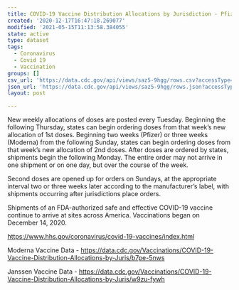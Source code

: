 ```yaml
---
title: COVID-19 Vaccine Distribution Allocations by Jurisdiction - Pfizer
created: '2020-12-17T16:47:18.269077'
modified: '2021-05-15T11:13:58.384055'
state: active
type: dataset
tags:
  - Coronavirus
  - Covid 19
  - Vaccination
groups: []
csv_url: 'https://data.cdc.gov/api/views/saz5-9hgg/rows.csv?accessType=DOWNLOAD'
json_url: 'https://data.cdc.gov/api/views/saz5-9hgg/rows.json?accessType=DOWNLOAD'
layout: post

---
```

New weekly allocations of doses are posted every Tuesday.  Beginning the following Thursday, states can begin ordering doses from that week’s new allocation of 1st doses.  Beginning two weeks (Pfizer) or three weeks (Moderna) from the following Sunday, states can begin ordering doses from that week’s new allocation of 2nd doses. After doses are ordered by states, shipments begin the following Monday. The entire order may not arrive in one shipment or on one day, but over the course of the week.

Second doses are opened up for orders on Sundays, at the appropriate interval two or three weeks later according to the manufacturer’s label, with shipments occurring after jurisdictions place orders. 

Shipments of an FDA-authorized safe and effective COVID-19 vaccine continue to arrive at sites across America. Vaccinations began on December 14, 2020. 

https://www.hhs.gov/coronavirus/covid-19-vaccines/index.html

Moderna Vaccine Data - https://data.cdc.gov/Vaccinations/COVID-19-Vaccine-Distribution-Allocations-by-Juris/b7pe-5nws

Janssen Vaccine Data - https://data.cdc.gov/Vaccinations/COVID-19-Vaccine-Distribution-Allocations-by-Juris/w9zu-fywh
